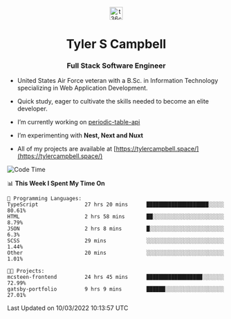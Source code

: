 <p align="center">
<a href="https://www.linkedin.com/in/t36campbell" target="blank"><img align="center" src="https://ik.imagekit.io/t36campbell/Portfolio/linkedin.png.original_m8bbGgPh6.png" alt="t36campbell" height="30" width="30" /></a>
</p>
<h1 align="center">Tyler S Campbell</h1>
<h3 align="center">Full Stack Software Engineer</h3>

* United States Air Force veteran with a B.Sc. in Information Technology specializing in Web Application Development. 

* Quick study, eager to cultivate the skills needed to become an elite developer.

* I’m currently working on [periodic-table-api](https://github.com/t36campbell/periodic-table-api)

* I’m experimenting with **Nest, Next and Nuxt**

* All of my projects are available at [https://tylercampbell.space/](https://tylercampbell.space/)

<!--START_SECTION:waka-->
![Code Time](http://img.shields.io/badge/Code%20Time-1%2C491%20hrs%2014%20mins-blue)

📊 **This Week I Spent My Time On** 

```text
💬 Programming Languages: 
TypeScript               27 hrs 20 mins      ████████████████████░░░░░   80.61% 
HTML                     2 hrs 58 mins       ██░░░░░░░░░░░░░░░░░░░░░░░   8.79% 
JSON                     2 hrs 8 mins        █░░░░░░░░░░░░░░░░░░░░░░░░   6.3% 
SCSS                     29 mins             ░░░░░░░░░░░░░░░░░░░░░░░░░   1.44% 
Other                    20 mins             ░░░░░░░░░░░░░░░░░░░░░░░░░   1.01%

🐱‍💻 Projects: 
mcsteen-frontend         24 hrs 45 mins      ██████████████████░░░░░░░   72.99% 
gatsby-portfolio         9 hrs 9 mins        ██████░░░░░░░░░░░░░░░░░░░   27.01%

```


 Last Updated on 10/03/2022 10:13:57 UTC
<!--END_SECTION:waka-->
